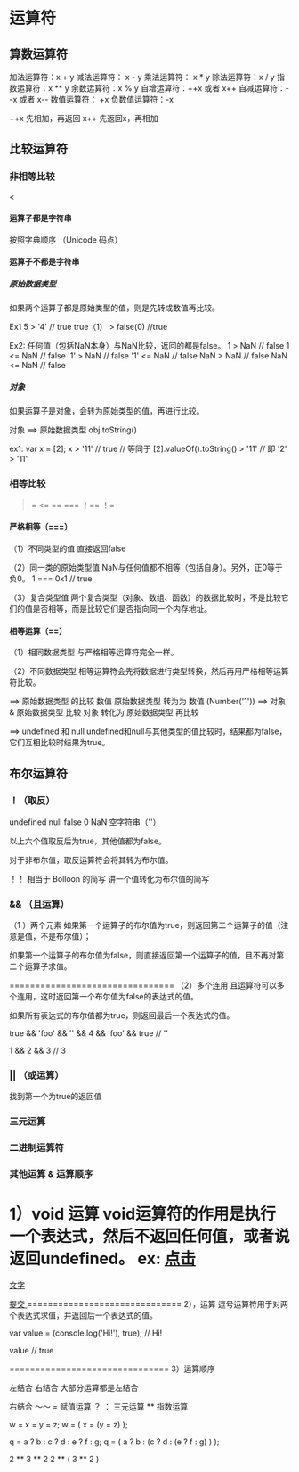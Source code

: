 # 运算符


## 算数运算符

加法运算符：x + y
减法运算符： x - y
乘法运算符： x * y
除法运算符：x / y
指数运算符：x ** y
余数运算符：x % y
自增运算符：++x 或者 x++
自减运算符：--x 或者 x--
数值运算符： +x
负数值运算符：-x

++x 先相加，再返回
x++ 先返回x，再相加




## 比较运算符

### 非相等比较

>
<

#### 运算子都是字符串

按照字典顺序
（Unicode 码点）

#### 运算子不都是字符串

##### 原始数据类型

如果两个运算子都是原始类型的值，则是先转成数值再比较。

Ex1
5 > '4' // true
true（1） > false(0) //true

Ex2:
任何值（包括NaN本身）与NaN比较，返回的都是false。
1 > NaN // false
1 <= NaN // false
'1' > NaN // false
'1' <= NaN // false
NaN > NaN // false
NaN <= NaN // false


##### 对象

如果运算子是对象，会转为原始类型的值，再进行比较。

对象 ==> 原始数据类型
obj.toString()


ex1:
var x = [2];
x > '11' // true
// 等同于 [2].valueOf().toString() > '11'
// 即 '2' > '11'

### 相等比较

>=
<=
==
===
！==
！=

#### 严格相等（===）

（1）不同类型的值
直接返回false

（2）同一类的原始类型值
NaN与任何值都不相等（包括自身）。另外，正0等于负0。
1 === 0x1 // true

（3）复合类型值
两个复合类型（对象、数组、函数）的数据比较时，不是比较它们的值是否相等，而是比较它们是否指向同一个内存地址。




#### 相等运算（==）

（1）相同数据类型
与严格相等运算符完全一样。

（2）不同数据类型
相等运算符会先将数据进行类型转换，然后再用严格相等运算符比较。

==> 原始数据类型 的比较 数值 
	 原始数据类型 转为为 数值
	(Number('1'))
==> 对象 & 原始数据类型 比较
	对象 转化为 原始数据类型 再比较
    
==> undefined 和 null
	undefined和null与其他类型的值比较时，结果都为false，它们互相比较时结果为true。
	

## 布尔运算符

### ！（取反）

undefined
null
false
0
NaN
空字符串（''）

以上六个值取反后为true，其他值都为false。

对于非布尔值，取反运算符会将其转为布尔值。

！！ 相当于 Bolloon 的简写
讲一个值转化为布尔值的简写

### && （且运算）

（1 ）两个元素
如果第一个运算子的布尔值为true，则返回第二个运算子的值（注意是值，不是布尔值）；

如果第一个运算子的布尔值为false，则直接返回第一个运算子的值，且不再对第二个运算子求值。

================================
（2）多个连用
且运算符可以多个连用，这时返回第一个布尔值为false的表达式的值。

如果所有表达式的布尔值都为true，则返回最后一个表达式的值。

true && 'foo' && '' && 4 && 'foo' && true
// ''

1 && 2 && 3
// 3


### || （或运算）

找到第一个为true的返回值

### 三元运算

### 二进制运算符

### 其他运算 & 运算顺序

1）void 运算
	void运算符的作用是执行一个表达式，然后不返回任何值，或者说返回undefined。
ex:
<a href="http://example.com" onclick="f(); return false;">点击</a>
===
<a href="javascript: void(f())">文字</a>

<a href="javascript: void(document.form.submit())">
  提交
</a>
==============================
2），运算
逗号运算符用于对两个表达式求值，并返回后一个表达式的值。

var value = (console.log('Hi!'), true);
// Hi!

value // true

===============================
3）运算顺序

左结合 右结合
大部分运算都是左结合

右结合 ～～
=     赋值运算
？ ： 三元运算
**    指数运算

w = x = y = z;
w = ( x = (y = z) );

q = a ? b : c ? d : e ? f : g;
q = ( a ? b : (c ? d : (e ? f : g) ) );


2 ** 3 ** 2
2 ** ( 3 ** 2 )



